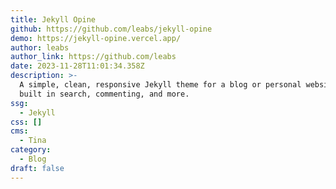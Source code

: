 ```yaml
---
title: Jekyll Opine
github: https://github.com/leabs/jekyll-opine
demo: https://jekyll-opine.vercel.app/
author: leabs
author_link: https://github.com/leabs
date: 2023-11-28T11:01:34.358Z
description: >-
  A simple, clean, responsive Jekyll theme for a blog or personal website with
  built in search, commenting, and more.
ssg:
  - Jekyll
css: []
cms:
  - Tina
category:
  - Blog
draft: false
---
```

